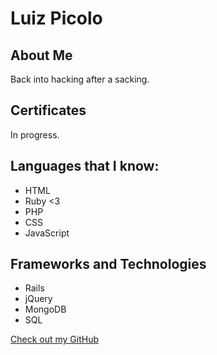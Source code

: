 # Luiz Picolo

## About Me

Back into hacking after a sacking.

## Certificates
In progress.

## Languages that I know:

- HTML
- Ruby <3
- PHP
- CSS
- JavaScript


## Frameworks and Technologies

- Rails
- jQuery
- MongoDB
- SQL

[Check out my GitHub](https://github.com/luizpicolo)
